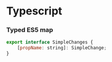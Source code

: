 # Typescript
### Typed ES5 map
```javascript
export interface SimpleChanges {
    [propName: string]: SimpleChange;
}
```
